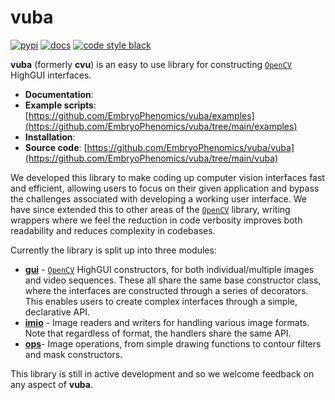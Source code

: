 # vuba

[![pypi](https://readthedocs.org/projects/vuba/badge/?version=latest)](https://vuba.readthedocs.io/en/latest/) [![docs](https://img.shields.io/pypi/v/vuba.svg)](https://pypi.python.org/pypi/vuba/) [![code style black](https://img.shields.io/badge/code%20style-black-000000.svg)](https://github.com/python/black)

**vuba** (formerly **cvu**) is an easy to use library for constructing [`OpenCV`](https://opencv.org/) HighGUI interfaces. 

* **Documentation**: 
* **Example scripts**: [https://github.com/EmbryoPhenomics/vuba/examples](https://github.com/EmbryoPhenomics/vuba/tree/main/examples)
* **Installation**: 
* **Source code**: [https://github.com/EmbryoPhenomics/vuba/vuba](https://github.com/EmbryoPhenomics/vuba/tree/main/vuba)

We developed this library to make coding up computer vision interfaces fast and efficient, allowing users to focus on their given application and bypass the challenges associated with developing a working user interface. We have since extended this to other areas of the [`OpenCV`](https://opencv.org/) library, writing wrappers where we feel the reduction in code verbosity improves both readability and reduces complexity in codebases. 

Currently the library is split up into three modules:

* [**gui**](https://github.com/EmbryoPhenomics/vuba/blob/main/vuba/gui.py) - [`OpenCV`](https://opencv.org/) HighGUI constructors, for both individual/multiple images and video sequences. These all share the same base constructor class, where the interfaces are constructed through a series of decorators. This enables users to create complex interfaces through a simple, declarative API.
* [**imio**](https://github.com/EmbryoPhenomics/vuba/blob/main/vuba/imio.py) - Image readers and writers for handling various image formats. Note that regardless of format, the handlers share the same API.
* [**ops**](https://github.com/EmbryoPhenomics/vuba/blob/main/vuba/ops.py)- Image operations, from simple drawing functions to contour filters and mask constructors.

This library is still in active development and so we welcome feedback on any aspect of **vuba**.











